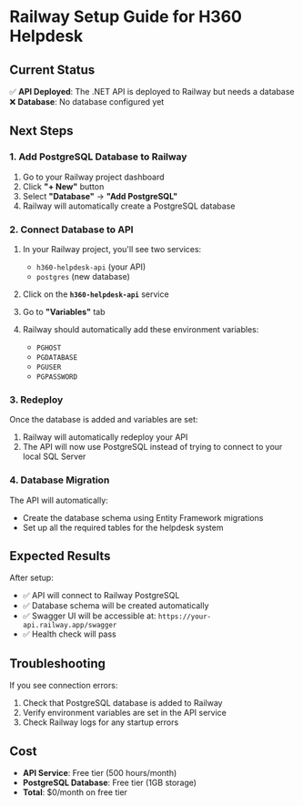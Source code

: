 # Railway Setup Guide for H360 Helpdesk

## Current Status
✅ **API Deployed**: The .NET API is deployed to Railway but needs a database
❌ **Database**: No database configured yet

## Next Steps

### 1. Add PostgreSQL Database to Railway

1. Go to your Railway project dashboard
2. Click **"+ New"** button
3. Select **"Database"** → **"Add PostgreSQL"**
4. Railway will automatically create a PostgreSQL database

### 2. Connect Database to API

1. In your Railway project, you'll see two services:
   - `h360-helpdesk-api` (your API)
   - `postgres` (new database)

2. Click on the **`h360-helpdesk-api`** service
3. Go to **"Variables"** tab
4. Railway should automatically add these environment variables:
   - `PGHOST`
   - `PGDATABASE` 
   - `PGUSER`
   - `PGPASSWORD`

### 3. Redeploy

Once the database is added and variables are set:
1. Railway will automatically redeploy your API
2. The API will now use PostgreSQL instead of trying to connect to your local SQL Server

### 4. Database Migration

The API will automatically:
- Create the database schema using Entity Framework migrations
- Set up all the required tables for the helpdesk system

## Expected Results

After setup:
- ✅ API will connect to Railway PostgreSQL
- ✅ Database schema will be created automatically
- ✅ Swagger UI will be accessible at: `https://your-api.railway.app/swagger`
- ✅ Health check will pass

## Troubleshooting

If you see connection errors:
1. Check that PostgreSQL database is added to Railway
2. Verify environment variables are set in the API service
3. Check Railway logs for any startup errors

## Cost

- **API Service**: Free tier (500 hours/month)
- **PostgreSQL Database**: Free tier (1GB storage)
- **Total**: $0/month on free tier
